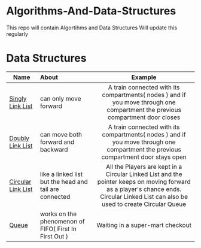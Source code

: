 # Algorithms-And-Data-Structures
This repo will contain Algortihms and Data Structures
Will update this regularly

# Data Structures
| Name                | About | Example |
| --------------------|:------|:-------:|
| [Singly Link List](https://www.geeksforgeeks.org/data-structures/linked-list/singly-linked-list/)| can only move forward | A train connected with its compartments( nodes ) and if you move through one compartment the previous compartment door closes
| [Doubly Link List](https://en.wikipedia.org/wiki/Doubly_linked_list) | can move both forward and backward | A train connected with its compartments( nodes ) and if you move through one compartment the previous compartment door stays open
|[Circular Link List](https://www.geeksforgeeks.org/circular-linked-list/) | like a linked list but the head and tail are connected | All the Players are kept in a Circular Linked List and the pointer keeps on moving forward as a player's chance ends. Circular Linked List can also be used to create Circular Queue
| [Queue](https://www.geeksforgeeks.org/queue-data-structure/) | works on the phenomenon of FIFO( First In First Out ) | Waiting in a super-mart checkout 
